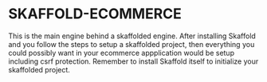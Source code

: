 # SKAFFOLD-ECOMMERCE

This is the main engine behind a skaffolded engine. After installing Skaffold and you follow the steps to setup a skaffolded project, then everything you could possibly want in your ecommerce appplication would be setup including csrf protection. Remember to install Skaffold itself to initialize your skaffolded project.